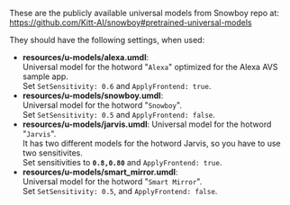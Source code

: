 These are the publicly available universal models from Snowboy repo at:  
https://github.com/Kitt-AI/snowboy#pretrained-universal-models

They should have the following settings, when used:

* **resources/u-models/alexa.umdl**:  
  Universal model for the hotword "`Alexa`" optimized for the Alexa AVS sample app.  
  Set `SetSensitivity: 0.6` and `ApplyFrontend: true`.
* **resources/u-models/snowboy.umdl**:  
  Universal model for the hotword "`Snowboy`".  
  Set `SetSensitivity: 0.5` and `ApplyFrontend: false`. 
* **resources/u-models/jarvis.umdl**: 
  Universal model for the hotword "`Jarvis`".  
  It has two different models for the hotword Jarvis, so you have to use two sensitivites.  
  Set sensitivities to **`0.8,0.80`** and `ApplyFrontend: true`.
* **resources/u-models/smart_mirror.umdl**:  
  Universal model for the hotword "`Smart Mirror`".  
  Set `SetSensitivity: 0.5`, and `ApplyFrontend: false`.

